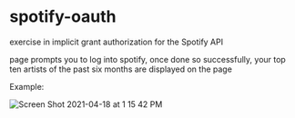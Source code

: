
# spotify-oauth

exercise in implicit grant authorization for the Spotify API

page prompts you to log into spotify, once done so successfully, your top ten artists of the past six months are displayed on the page


Example:

![Screen Shot 2021-04-18 at 1 15 42 PM](https://user-images.githubusercontent.com/77300405/115159643-71faf780-a051-11eb-82e8-4be49e839b4c.png)
